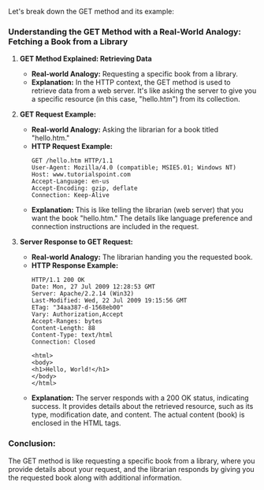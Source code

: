 Let's break down the GET method and its example:

### **Understanding the GET Method with a Real-World Analogy: Fetching a Book from a Library**

1. **GET Method Explained: Retrieving Data**
   - **Real-world Analogy:** Requesting a specific book from a library.
   - **Explanation:** In the HTTP context, the GET method is used to retrieve data from a web server. It's like asking the server to give you a specific resource (in this case, "hello.htm") from its collection.

2. **GET Request Example:**
   - **Real-world Analogy:** Asking the librarian for a book titled "hello.htm."
   - **HTTP Request Example:**
     ```http
     GET /hello.htm HTTP/1.1
     User-Agent: Mozilla/4.0 (compatible; MSIE5.01; Windows NT)
     Host: www.tutorialspoint.com
     Accept-Language: en-us
     Accept-Encoding: gzip, deflate
     Connection: Keep-Alive
     ```
   - **Explanation:** This is like telling the librarian (web server) that you want the book "hello.htm." The details like language preference and connection instructions are included in the request.

3. **Server Response to GET Request:**
   - **Real-world Analogy:** The librarian handing you the requested book.
   - **HTTP Response Example:**
     ```http
     HTTP/1.1 200 OK
     Date: Mon, 27 Jul 2009 12:28:53 GMT
     Server: Apache/2.2.14 (Win32)
     Last-Modified: Wed, 22 Jul 2009 19:15:56 GMT
     ETag: "34aa387-d-1568eb00"
     Vary: Authorization,Accept
     Accept-Ranges: bytes
     Content-Length: 88
     Content-Type: text/html
     Connection: Closed

     <html>
     <body>
     <h1>Hello, World!</h1>
     </body>
     </html>
     ```
   - **Explanation:** The server responds with a 200 OK status, indicating success. It provides details about the retrieved resource, such as its type, modification date, and content. The actual content (book) is enclosed in the HTML tags.

### **Conclusion:**
The GET method is like requesting a specific book from a library, where you provide details about your request, and the librarian responds by giving you the requested book along with additional information. 